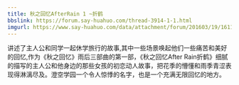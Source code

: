 ```yaml
---
title: 秋之回忆AfterRain 1 ~折鹤
bbslink: https://forum.say-huahuo.com/thread-3914-1-1.html
imgurl: https://www.say-huahuo.com/data/attachment/forum/201603/19/161137kksi83r59dbaau98.png
---
```


讲述了主人公和同学一起休学旅行的故事,其中一些场景唤起他们一些痛苦和美好的回忆,作为《秋之回忆》雨后三部曲的第一部，《秋之回忆After Rain折鹤》细腻的描写的主人公和他身边的那些女孩的初恋动人故事，把花季的懵懂和雨季青涩表现得淋漓尽及。澄空学园一个令人惊悸的名字，也是一个充满无限回忆的地方。<!--more-->
